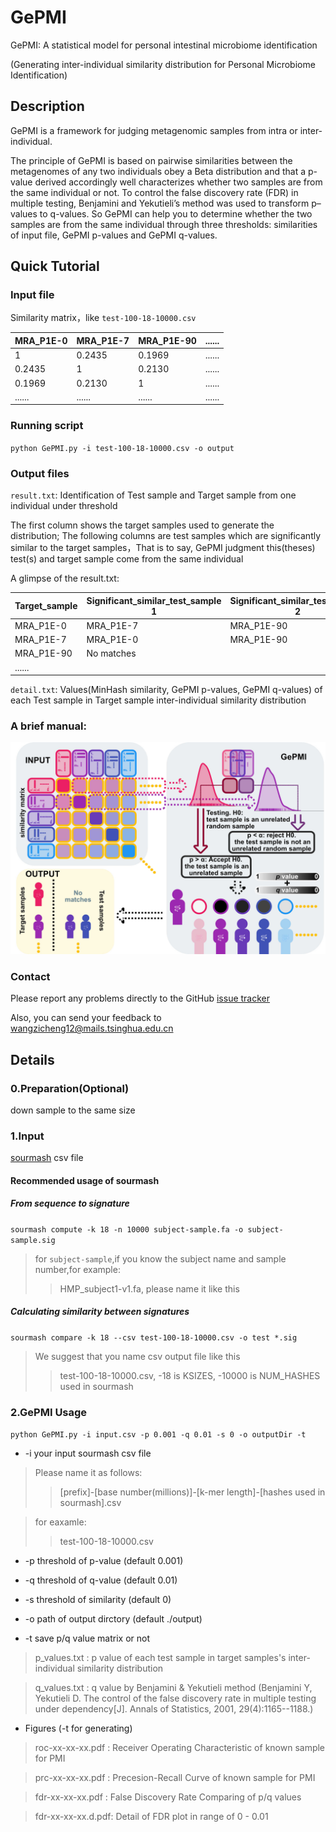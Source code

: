 # GePMI

GePMI: A statistical model for personal intestinal microbiome identification

(Generating inter-individual similarity distribution for Personal Microbiome Identification)

## Description
GePMI is a framework for judging metagenomic samples from intra or inter-individual.

The principle of GePMI is based on pairwise similarities between the metagenomes of any two individuals obey a Beta distribution and that a p-value derived accordingly well characterizes whether two samples are from the same individual or not. To control the false discovery rate (FDR) in multiple testing, Benjamini and Yekutieli’s method was used to transform p–values to q-values. So GePMI can help you to determine whether the two samples are from the same individual through three thresholds: similarities of input file, GePMI p-values and GePMI q-values.


## Quick Tutorial
### Input file 
Similarity matrix，like `test-100-18-10000.csv`

MRA_P1E-0 | MRA_P1E-7| MRA_P1E-90 | ......
------------- | ------------- | ------------- | -------------
1 | 0.2435 | 0.1969 | ......
0.2435 | 1 | 0.2130 | ......
0.1969 | 0.2130 | 1 | ......
...... | ...... | ...... | ......

### Running script
`python GePMI.py -i test-100-18-10000.csv -o output`
### Output files
`result.txt`: Identification of Test sample and Target sample from one individual under threshold

The first column shows the target samples used to generate the distribution;
The following columns are test samples which are significantly similar to the target samples，That is to say, GePMI judgment this(theses) test(s) and target sample come from the same individual

A glimpse of the result.txt:

Target_sample | Significant_similar_test_sample 1| Significant_similar_test_sample 2 | ......
------------- | ------------- | ------------- | -------------
MRA_P1E-0| MRA_P1E-7 | MRA_P1E-90 |
MRA_P1E-7 | MRA_P1E-0 | MRA_P1E-90 |
MRA_P1E-90 | No matches 
...... |

`detail.txt`: Values(MinHash similarity, GePMI p-values, GePMI q-values) of each Test sample in Target sample inter-individual similarity distribution

### A brief manual:
![image](https://github.com/princello/GePMI/blob/master/brief%20manual.jpg)

### Contact
Please report any problems directly to the GitHub [issue tracker](https://github.com/princello/GePMI/issues)

Also, you can send your feedback to wangzicheng12@mails.tsinghua.edu.cn


## Details
### 0.Preparation(Optional)
down sample to the same size

### 1.Input
[sourmash](https://github.com/dib-lab/sourmash) csv file

#### Recommended usage of sourmash
##### From sequence to signature
`sourmash compute -k 18 -n 10000 subject-sample.fa -o subject-sample.sig`
>for `subject-sample`,if you know the subject name and sample number,for example:
>>HMP_subject1-v1.fa, please name it like this
##### Calculating similarity between signatures
`sourmash compare -k 18 --csv test-100-18-10000.csv -o test *.sig`
>We suggest that you name csv output file like this
>>test-100-18-10000.csv, -18 is KSIZES, -10000 is NUM_HASHES used in sourmash

### 2.GePMI Usage

`python GePMI.py -i input.csv -p 0.001 -q 0.01 -s 0 -o outputDir -t`

* -i your input sourmash csv file

>Please name it as follows:
>>[prefix]-[base number(millions)]-[k-mer length]-[hashes used in sourmash].csv

>for eaxamle:
>>test-100-18-10000.csv

* -p threshold of p-value (default 0.001)

* -q threshold of q-value (default  0.01)

* -s threshold of similarity (default  0)

* -o path of output dirctory (default ./output)

* -t save p/q value matrix or not
>p_values.txt : p value of each test sample in target samples's inter-individual similarity distribution

>q_values.txt : q value by Benjamini & Yekutieli method (Benjamini Y, Yekutieli D. The control of the false discovery rate in multiple testing under dependency[J]. Annals of Statistics, 2001, 29(4):1165--1188.)

* Figures (-t for generating)

>roc-xx-xx-xx.pdf  : Receiver Operating Characteristic of known sample for PMI

>prc-xx-xx-xx.pdf  : Precesion-Recall Curve of known sample for PMI

>fdr-xx-xx-xx.pdf  : False Discovery Rate Comparing of p/q values

>fdr-xx-xx-xx.d.pdf: Detail of FDR plot in range of 0 - 0.01



